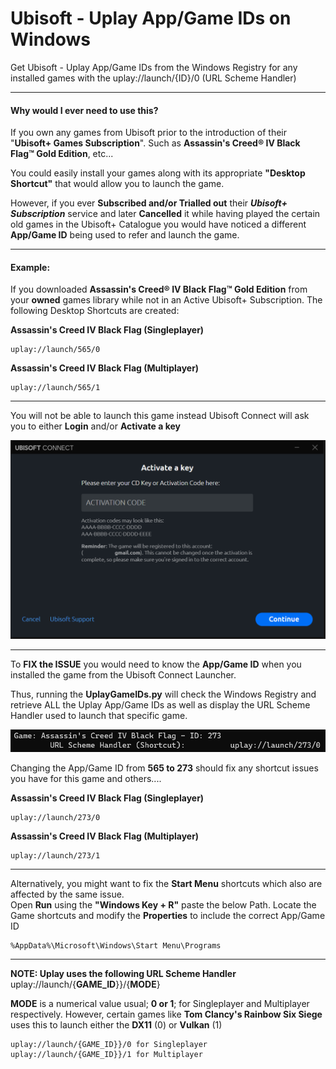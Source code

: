 # Ubisoft - Uplay App/Game IDs on Windows  
  
Get Ubisoft - Uplay App/Game IDs from the Windows Registry for any installed games with the uplay://launch/{ID}/0 (URL Scheme Handler)  
  
  
---  
  
#### Why would I ever need to use this?  
If you own any games from Ubisoft prior to the introduction of their "**Ubisoft+ Games Subscription**". Such as **Assassin's Creed® IV Black Flag™ Gold Edition**, etc...  
  
You could easily install your games along with its appropriate **"Desktop Shortcut"** that would allow you to launch the game.  
  
However, if you ever **Subscribed and/or Trialled out** their ***Ubisoft+ Subscription*** service and later **Cancelled** it while having played the certain old games in the Ubisoft+ Catalogue you would have noticed a different **App/Game ID** being used to refer and launch the game.  
  
  
---  
  
#### Example:  
If you downloaded **Assassin's Creed® IV Black Flag™ Gold Edition** from your **owned** games library while not in an Active Ubisoft+ Subscription. The following Desktop Shortcuts are created:  
  
**Assassin's Creed IV Black Flag (Singleplayer)**  
```  
uplay://launch/565/0  
```  
  
**Assassin's Creed IV Black Flag (Multiplayer)**  
```  
uplay://launch/565/1  
```  
  
---  
  
You will not be able to launch this game instead Ubisoft Connect will ask you to either **Login** and/or **Activate a key**  
  
![ActivateKey](./res/ActivateKey.png)  
  
  
---  
  
To **FIX the ISSUE** you would need to know the **App/Game ID** when you installed the game from the Ubisoft Connect Launcher.  
  
Thus, running the **UplayGameIDs.py** will check the Windows Registry and retrieve ALL the Uplay App/Game IDs as well as display the URL Scheme Handler used to launch that specific game.  
  
![UplayGameIDs.py](./res/UplayGameIDs.py.png)  
  
Changing the App/Game ID from **565 to 273** should fix any shortcut issues you have for this game and others....  
  
  
**Assassin's Creed IV Black Flag (Singleplayer)**  
```  
uplay://launch/273/0  
```  
  
**Assassin's Creed IV Black Flag (Multiplayer)**  
```  
uplay://launch/273/1  
```  
  
---  
  
Alternatively, you might want to fix the **Start Menu** shortcuts which also are affected by the same issue.  
Open **Run** using the **"Windows Key + R"** paste the below Path. Locate the Game shortcuts and modify the **Properties** to include the correct App/Game ID  
  
```  
%AppData%\Microsoft\Windows\Start Menu\Programs  
```  
  
---  
  
**NOTE: Uplay uses the following URL Scheme Handler**  
uplay://launch/{**GAME_ID**}}/{**MODE**}  
  
**MODE** is a numerical value usual; **0 or 1**; for Singleplayer and Multiplayer respectively. However, certain games like **Tom Clancy's Rainbow Six Siege** uses this to launch either the **DX11** (0) or **Vulkan** (1)  
  
	uplay://launch/{GAME_ID}}/0 for Singleplayer 
	uplay://launch/{GAME_ID}}/1 for Multiplayer
